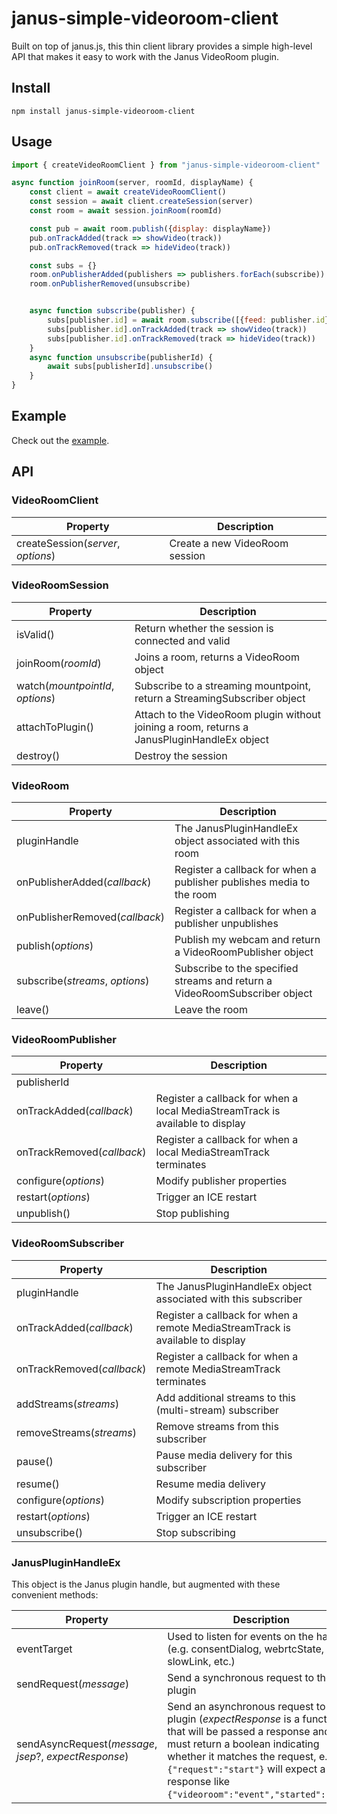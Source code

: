 # janus-simple-videoroom-client
Built on top of janus.js, this thin client library provides a simple high-level API that makes it easy to work with the Janus VideoRoom plugin.

## Install
`npm install janus-simple-videoroom-client`

## Usage
```javascript
import { createVideoRoomClient } from "janus-simple-videoroom-client"

async function joinRoom(server, roomId, displayName) {
    const client = await createVideoRoomClient()
    const session = await client.createSession(server)
    const room = await session.joinRoom(roomId)

    const pub = await room.publish({display: displayName})
    pub.onTrackAdded(track => showVideo(track))
    pub.onTrackRemoved(track => hideVideo(track))

    const subs = {}
    room.onPublisherAdded(publishers => publishers.forEach(subscribe))
    room.onPublisherRemoved(unsubscribe)


    async function subscribe(publisher) {
        subs[publisher.id] = await room.subscribe([{feed: publisher.id}])
        subs[publisher.id].onTrackAdded(track => showVideo(track))
        subs[publisher.id].onTrackRemoved(track => hideVideo(track))
    }
    async function unsubscribe(publisherId) {
        await subs[publisherId].unsubscribe()
    }
}
```

## Example
Check out the [example](https://ken107.github.io/janus-videoroom-js/example.html).

## API

### VideoRoomClient

| Property | Description |
| -------- | ----------- |
| createSession(_server_, _options_) | Create a new VideoRoom session |

### VideoRoomSession

| Property | Description |
| -------- | ----------- |
| isValid() | Return whether the session is connected and valid |
| joinRoom(_roomId_) | Joins a room, returns a VideoRoom object |
| watch(_mountpointId_, _options_) | Subscribe to a streaming mountpoint, return a StreamingSubscriber object |
| attachToPlugin() | Attach to the VideoRoom plugin without joining a room, returns a JanusPluginHandleEx object |
| destroy() | Destroy the session |

### VideoRoom

| Property | Description |
| -------- | ----------- |
| pluginHandle | The JanusPluginHandleEx object associated with this room |
| onPublisherAdded(_callback_) | Register a callback for when a publisher publishes media to the room |
| onPublisherRemoved(_callback_) | Register a callback for when a publisher unpublishes |
| publish(_options_) | Publish my webcam and return a VideoRoomPublisher object |
| subscribe(_streams_, _options_) | Subscribe to the specified streams and return a VideoRoomSubscriber object |
| leave() | Leave the room |

### VideoRoomPublisher

| Property | Description |
| -------- | ----------- |
| publisherId | |
| onTrackAdded(_callback_) | Register a callback for when a local MediaStreamTrack is available to display |
| onTrackRemoved(_callback_) | Register a callback for when a local MediaStreamTrack terminates |
| configure(_options_) | Modify publisher properties |
| restart(_options_) | Trigger an ICE restart |
| unpublish() | Stop publishing |

### VideoRoomSubscriber

| Property | Description |
| -------- | ----------- |
| pluginHandle | The JanusPluginHandleEx object associated with this subscriber |
| onTrackAdded(_callback_) | Register a callback for when a remote MediaStreamTrack is available to display |
| onTrackRemoved(_callback_) | Register a callback for when a remote MediaStreamTrack terminates |
| addStreams(_streams_) | Add additional streams to this (multi-stream) subscriber |
| removeStreams(_streams_) | Remove streams from this subscriber |
| pause() | Pause media delivery for this subscriber |
| resume() | Resume media delivery |
| configure(_options_) | Modify subscription properties |
| restart(_options_) | Trigger an ICE restart |
| unsubscribe() | Stop subscribing |

### JanusPluginHandleEx
This object is the Janus plugin handle, but augmented with these convenient methods:

| Property | Description |
| -------- | ----------- |
| eventTarget | Used to listen for events on the handle (e.g. consentDialog, webrtcState, slowLink, etc.) |
| sendRequest(_message_) | Send a synchronous request to the plugin |
| sendAsyncRequest(_message_, _jsep_?, _expectResponse_) | Send an asynchronous request to the plugin (_expectResponse_ is a function that will be passed a response and must return a boolean indicating whether it matches the request, e.g. a `{"request":"start"}` will expect a response like `{"videoroom":"event","started":"ok"}`) |

